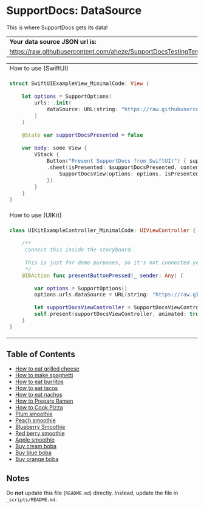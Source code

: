 # SupportDocs: DataSource
This is where SupportDocs gets its data!

<table>
  <tr>
    <td>
      <strong>Your data source JSON url is:
    </td>
  </tr>
  <tr>
    <td>
      <a id="datasource_url" href="https://raw.githubusercontent.com/aheze/SupportDocsTestingTemplate3/DataSource/_data/supportdocs_datasource.json">https://raw.githubusercontent.com/aheze/SupportDocsTestingTemplate3/DataSource/_data/supportdocs_datasource.json</a>
    </td>
  </tr>
</table>

<table>
  <tr>
    <td>
      How to use (SwiftUI)
    </td>
  </tr>
  <tr>
  <td>
     
  ```Swift
  struct SwiftUIExampleView_MinimalCode: View {
    
      let options = SupportOptions(
          urls: .init(
              dataSource: URL(string: "https://raw.githubusercontent.com/aheze/SupportDocsTestingTemplate3/DataSource/_data/supportdocs_datasource.json")!
          )
      )
    
      @State var supportDocsPresented = false
    
      var body: some View {
          VStack {
              Button("Present SupportDocs from SwiftUI!") { supportDocsPresented = true }
              .sheet(isPresented: $supportDocsPresented, content: {
                  SupportDocsView(options: options, isPresented: $supportDocsPresented)
              })
          }
      }
  }
  ```
  </td>
  </tr>
  
  <tr>
    <td>
      How to use (UIKit)
    </td>
  </tr>
  <tr>
  <td>
     
  ```Swift
  class UIKitExampleController_MinimalCode: UIViewController {
    
      /**
       Connect this inside the storyboard.
     
       This is just for demo purposes, so it's not connected yet.
       */
      @IBAction func presentButtonPressed(_ sender: Any) {
        
          var options = SupportOptions()
          options.urls.dataSource = URL(string: "https://raw.githubusercontent.com/aheze/SupportDocsTestingTemplate3/DataSource/_data/supportdocs_datasource.json")!
        
          let supportDocsViewController = SupportDocsViewController(options: options)
          self.present(supportDocsViewController, animated: true, completion: nil)
      }
  }
  ```
  </td>
  </tr>
</table>

## Table of Contents
- [How to eat grilled cheese](https://aheze.github.io/SupportDocsTestingTemplate3/Sample-FastFood/HowToEatGrilledCheese)
- [How to make spaghetti](https://aheze.github.io/SupportDocsTestingTemplate3/Sample-FastFood/HowToMakeSpaghetti)
- [How to eat burritos](https://aheze.github.io/SupportDocsTestingTemplate3/Sample-FastFood/HowToEatBurritos)
- [How to eat tacos](https://aheze.github.io/SupportDocsTestingTemplate3/Sample-FastFood/HowToEatTacos)
- [How to eat nachos](https://aheze.github.io/SupportDocsTestingTemplate3/Sample-FastFood/HowToEatNachos)
- [How to Prepare Ramen](https://aheze.github.io/SupportDocsTestingTemplate3/Sample-FastFood/HowToPrepareRamen)
- [How to Cook Pizza](https://aheze.github.io/SupportDocsTestingTemplate3/Sample-FastFood/HowToCookPizza)
- [Plum smoothie](https://aheze.github.io/SupportDocsTestingTemplate3/Sample-Smoothies/Plum)
- [Peach smoothie](https://aheze.github.io/SupportDocsTestingTemplate3/Sample-Smoothies/Peach)
- [Blueberry Smoothie](https://aheze.github.io/SupportDocsTestingTemplate3/Sample-Smoothies/Blueberry)
- [Red berry smoothie](https://aheze.github.io/SupportDocsTestingTemplate3/Sample-Smoothies/RedBerries)
- [Apple smoothie](https://aheze.github.io/SupportDocsTestingTemplate3/Sample-Smoothies/Apple)
- [Buy cream boba](https://aheze.github.io/SupportDocsTestingTemplate3/Sample-Boba/BuyCreamBoba)
- [Buy blue boba](https://aheze.github.io/SupportDocsTestingTemplate3/Sample-Boba/BuyBlueBoba)
- [Buy orange boba](https://aheze.github.io/SupportDocsTestingTemplate3/Sample-Boba/BuyOrangeBoba)


## Notes
Do **not** update this file (`README.md`) directly. Instead, update the file in `_scripts/README.md`.